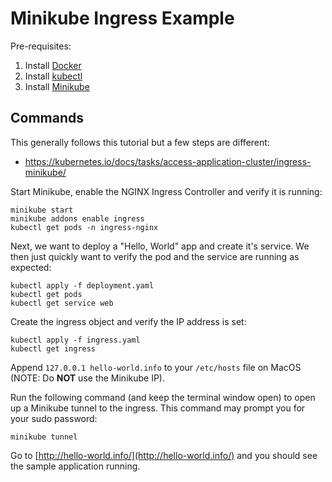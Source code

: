 # Minikube Ingress Example

Pre-requisites:

1. Install [Docker](https://www.docker.com/)
2. Install [kubectl](https://kubernetes.io/docs/tasks/tools/#kubectl)
2. Install [Minikube](https://minikube.sigs.k8s.io/docs/start/)

## Commands

This generally follows this tutorial but a few steps are different:

- https://kubernetes.io/docs/tasks/access-application-cluster/ingress-minikube/


Start Minikube, enable the NGINX Ingress Controller and verify it is running:
```
minikube start
minikube addons enable ingress
kubectl get pods -n ingress-nginx
```

Next, we want to deploy a "Hello, World" app and create it's service. We then just quickly want to verify the pod and the service are running as expected:

```
kubectl apply -f deployment.yaml
kubectl get pods
kubectl get service web
```

Create the ingress object and verify the IP address is set:

```
kubectl apply -f ingress.yaml
kubectl get ingress
```

Append `127.0.0.1 hello-world.info` to your `/etc/hosts` file on MacOS (NOTE: Do **NOT** use the Minikube IP).

Run the following command (and keep the terminal window open) to open up a Minikube tunnel to the ingress. This command may prompt you for your sudo password:

```
minikube tunnel
```

Go to [http://hello-world.info/](http://hello-world.info/) and you should see the sample application running.